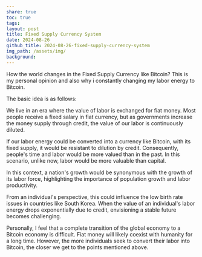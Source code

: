 ```yaml
---
share: true
toc: true
tags: 
layout: post
title: Fixed Supply Currency System
date: 2024-08-26
github_title: 2024-08-26-fixed-supply-currency-system
img_path: /assets/img/
background:
---
```

How the world changes in the Fixed Supply Currency like Bitcoin? This is my personal opinion and also why i constantly changing my labor energy to Bitcoin. 

The basic idea is as follows: 

We live in an era where the value of labor is exchanged for fiat money. Most people receive a fixed salary in fiat currency, but as governments increase the money supply through credit, the value of our labor is continuously diluted. 

If our labor energy could be converted into a currency like Bitcoin, with its fixed supply, it would be resistant to dilution by credit. Consequently, people's time and labor would be more valued than in the past. In this scenario, unlike now, labor would be more valuable than capital. 

In this context, a nation's growth would be synonymous with the growth of its labor force, highlighting the importance of population growth and labor productivity. 

From an individual's perspective, this could influence the low birth rate issues in countries like South Korea. When the value of an individual's labor energy drops exponentially due to credit, envisioning a stable future becomes challenging. 

Personally, I feel that a complete transition of the global economy to a Bitcoin economy is difficult. Fiat money will likely coexist with humanity for a long time. However, the more individuals seek to convert their labor into Bitcoin, the closer we get to the points mentioned above.